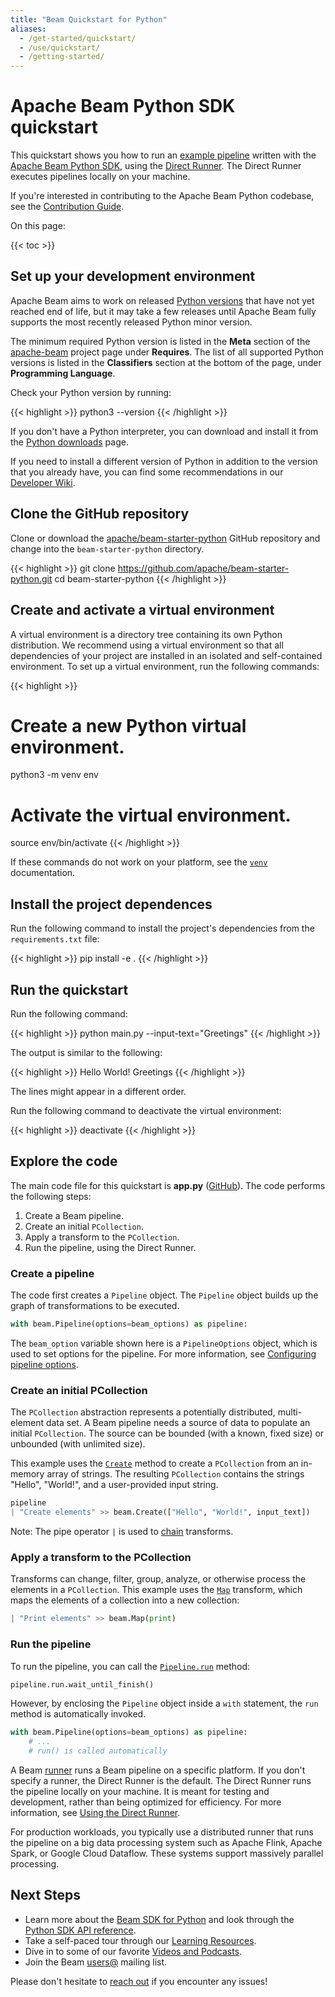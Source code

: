 ```yaml
---
title: "Beam Quickstart for Python"
aliases:
  - /get-started/quickstart/
  - /use/quickstart/
  - /getting-started/
---
```

<!--
Licensed under the Apache License, Version 2.0 (the "License");
you may not use this file except in compliance with the License.
You may obtain a copy of the License at

http://www.apache.org/licenses/LICENSE-2.0

Unless required by applicable law or agreed to in writing, software
distributed under the License is distributed on an "AS IS" BASIS,
WITHOUT WARRANTIES OR CONDITIONS OF ANY KIND, either express or implied.
See the License for the specific language governing permissions and
limitations under the License.
-->

# Apache Beam Python SDK quickstart

This quickstart shows you how to run an
[example pipeline](https://github.com/apache/beam-starter-python) written with
the [Apache Beam Python SDK](/documentation/sdks/python), using the
[Direct Runner](/documentation/runners/direct/). The Direct Runner executes
pipelines locally on your machine.

If you're interested in contributing to the Apache Beam Python codebase, see the
[Contribution Guide](/contribute).

On this page:

{{< toc >}}

## Set up your development environment

Apache Beam aims to work on released
[Python versions](https://devguide.python.org/versions/) that have not yet
reached end of life, but it may take a few releases until Apache Beam fully
supports the most recently released Python minor version.

The minimum required Python version is listed in the **Meta** section of the
[apache-beam](https://pypi.org/project/apache-beam/) project page under
**Requires**. The list of all supported Python versions is listed in the
**Classifiers** section at the bottom of the page, under **Programming
Language**.

Check your Python version by running:

{{< highlight >}}
python3 --version
{{< /highlight >}}

If you don't have a Python interpreter, you can download and install it from
the [Python downloads](https://devguide.python.org/versions/) page.

If you need to install a different version of Python in addition to the version
that you already have, you can find some recommendations in our
[Developer Wiki](https://cwiki.apache.org/confluence/display/BEAM/Python+Tips#PythonTips-InstallingPythoninterpreters).

## Clone the GitHub repository

Clone or download the
[apache/beam-starter-python](https://github.com/apache/beam-starter-python)
GitHub repository and change into the `beam-starter-python` directory.

{{< highlight >}}
git clone https://github.com/apache/beam-starter-python.git
cd beam-starter-python
{{< /highlight >}}

## Create and activate a virtual environment

A virtual environment is a directory tree containing its own Python
distribution. We recommend using a virtual environment so that all dependencies
of your project are installed in an isolated and self-contained environment. To
set up a virtual environment, run the following commands:

{{< highlight >}}
# Create a new Python virtual environment.
python3 -m venv env

# Activate the virtual environment.
source env/bin/activate
{{< /highlight >}}

If these commands do not work on your platform, see the
[`venv`](https://docs.python.org/3/library/venv.html#how-venvs-work)
documentation.

## Install the project dependences

Run the following command to install the project's dependencies from the
`requirements.txt` file:

{{< highlight >}}
pip install -e .
{{< /highlight >}}

## Run the quickstart

Run the following command:

{{< highlight >}}
python main.py --input-text="Greetings"
{{< /highlight >}}

The output is similar to the following:

{{< highlight >}}
Hello
World!
Greetings
{{< /highlight >}}

The lines might appear in a different order.

Run the following command to deactivate the virtual environment:

{{< highlight >}}
deactivate
{{< /highlight >}}

## Explore the code

The main code file for this quickstart is **app.py**
([GitHub](https://github.com/apache/beam-starter-python/blob/main/my_app/app.py)).
The code performs the following steps:

1. Create a Beam pipeline.
3. Create an initial `PCollection`.
3. Apply a transform to the `PCollection`.
4. Run the pipeline, using the Direct Runner.

### Create a pipeline

The code first creates a `Pipeline` object. The `Pipeline` object builds up the
graph of transformations to be executed.

```python
with beam.Pipeline(options=beam_options) as pipeline:
```

The `beam_option` variable shown here is a `PipelineOptions` object, which
is used to set options for the pipeline. For more information, see
[Configuring pipeline options](/documentation/programming-guide/#configuring-pipeline-options).

### Create an initial PCollection

The `PCollection` abstraction represents a potentially distributed,
multi-element data set. A Beam pipeline needs a source of data to populate an
initial `PCollection`. The source can be bounded (with a known, fixed size) or
unbounded (with unlimited size).

This example uses the
[`Create`](https://beam.apache.org/releases/pydoc/current/apache_beam.transforms.core.html#apache_beam.transforms.core.Create)
method to create a `PCollection` from an in-memory array of strings. The
resulting `PCollection` contains the strings "Hello", "World!", and a
user-provided input string.

```python
pipeline
| "Create elements" >> beam.Create(["Hello", "World!", input_text])
```

Note: The pipe operator `|` is used to
[chain](/documentation/programming-guide/#applying-transforms) transforms.

### Apply a transform to the PCollection

Transforms can change, filter, group, analyze, or otherwise process the
elements in a `PCollection`. This example uses the
[`Map`](https://beam.apache.org/releases/pydoc/current/apache_beam.transforms.core.html#apache_beam.transforms.core.Map)
transform, which maps the elements of a collection into a new collection:

```python
| "Print elements" >> beam.Map(print)
```

### Run the pipeline

To run the pipeline, you can call the
[`Pipeline.run`](https://beam.apache.org/releases/pydoc/current/apache_beam.pipeline.html#apache_beam.pipeline.Pipeline.run)
method:

```python
pipeline.run.wait_until_finish()
```

However, by enclosing the `Pipeline` object inside a `with` statement, the
`run` method is automatically invoked.


```python
with beam.Pipeline(options=beam_options) as pipeline:
    # ...
    # run() is called automatically
```

A Beam [runner](/documentation/basics/#runner) runs a Beam pipeline on a
specific platform. If you don't specify a runner, the Direct Runner is the
default. The Direct Runner runs the pipeline locally on your machine. It is
meant for testing and development, rather than being optimized for efficiency.
For more information, see
[Using the Direct Runner](/documentation/runners/direct/).

For production workloads, you typically use a distributed runner that runs the
pipeline on a big data processing system such as Apache Flink, Apache Spark, or
Google Cloud Dataflow. These systems support massively parallel processing.

## Next Steps

* Learn more about the [Beam SDK for Python](/documentation/sdks/python/)
  and look through the
  [Python SDK API reference](https://beam.apache.org/releases/pydoc/current).
* Take a self-paced tour through our
  [Learning Resources](/documentation/resources/learning-resources).
* Dive in to some of our favorite
  [Videos and Podcasts](/documentation/resources/videos-and-podcasts).
* Join the Beam [users@](/community/contact-us) mailing list.

Please don't hesitate to [reach out](/community/contact-us) if you encounter any
issues!

